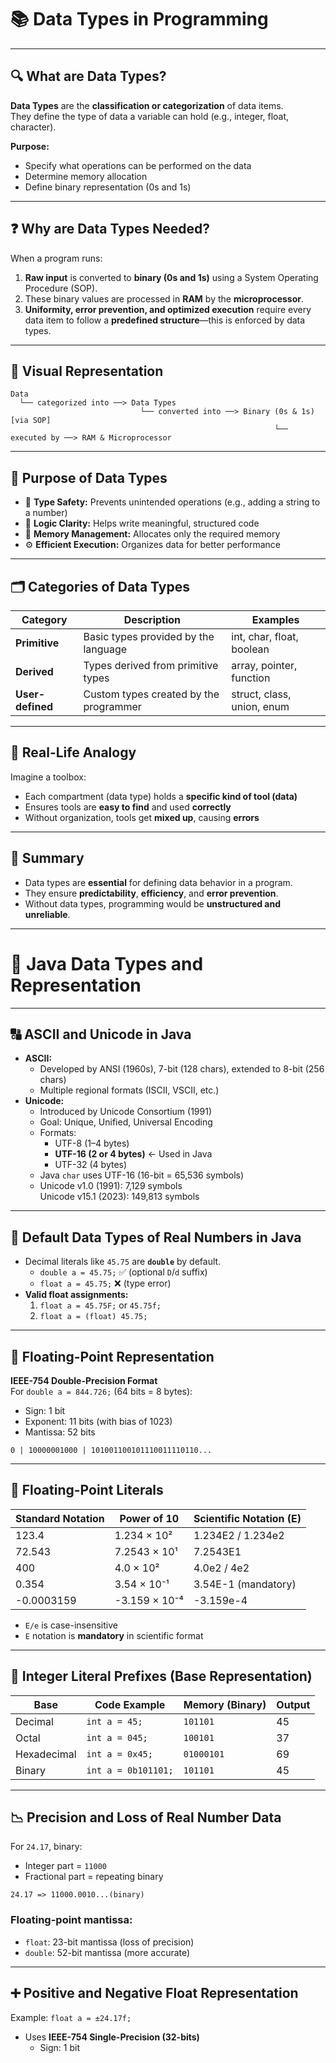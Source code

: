 # 📚 Data Types in Programming

---

## 🔍 What are Data Types?

**Data Types** are the **classification or categorization** of data items.  
They define the type of data a variable can hold (e.g., integer, float, character).

**Purpose:**
- Specify what operations can be performed on the data
- Determine memory allocation
- Define binary representation (0s and 1s)

---

## ❓ Why are Data Types Needed?

When a program runs:
1. **Raw input** is converted to **binary (0s and 1s)** using a System Operating Procedure (SOP).
2. These binary values are processed in **RAM** by the **microprocessor**.
3. **Uniformity, error prevention, and optimized execution** require every data item to follow a **predefined structure**—this is enforced by data types.

---

## 🧠 Visual Representation

```text
Data 
  └── categorized into ──> Data Types
                             └── converted into ──> Binary (0s & 1s) [via SOP]
                                                           └── executed by ──> RAM & Microprocessor
```

---

## 🎯 Purpose of Data Types

- 🔐 **Type Safety:** Prevents unintended operations (e.g., adding a string to a number)
- 🧠 **Logic Clarity:** Helps write meaningful, structured code
- 💾 **Memory Management:** Allocates only the required memory
- ⚙️ **Efficient Execution:** Organizes data for better performance

---

## 🗂️ Categories of Data Types

| Category         | Description                              | Examples                     |
|------------------|------------------------------------------|------------------------------|
| **Primitive**    | Basic types provided by the language     | int, char, float, boolean    |
| **Derived**      | Types derived from primitive types       | array, pointer, function     |
| **User-defined** | Custom types created by the programmer   | struct, class, union, enum   |

---

## 🧾 Real-Life Analogy

Imagine a toolbox:
- Each compartment (data type) holds a **specific kind of tool (data)**
- Ensures tools are **easy to find** and used **correctly**
- Without organization, tools get **mixed up**, causing **errors**

---

## 🔄 Summary

- Data types are **essential** for defining data behavior in a program.
- They ensure **predictability**, **efficiency**, and **error prevention**.
- Without data types, programming would be **unstructured and unreliable**.

---

# 📘 Java Data Types and Representation

---

## 🔠 ASCII and Unicode in Java

- **ASCII:**  
  - Developed by ANSI (1960s), 7-bit (128 chars), extended to 8-bit (256 chars)
  - Multiple regional formats (ISCII, VSCII, etc.)
- **Unicode:**  
  - Introduced by Unicode Consortium (1991)
  - Goal: Unique, Unified, Universal Encoding
  - Formats:  
    - UTF-8 (1–4 bytes)  
    - **UTF-16 (2 or 4 bytes)** ← Used in Java  
    - UTF-32 (4 bytes)
  - Java `char` uses UTF-16 (16-bit = 65,536 symbols)
  - Unicode v1.0 (1991): 7,129 symbols  
    Unicode v15.1 (2023): 149,813 symbols

---

## 🔢 Default Data Types of Real Numbers in Java

- Decimal literals like `45.75` are **`double`** by default.
  - `double a = 45.75;` ✅ (optional `D`/`d` suffix)
  - `float a = 45.75;` ❌ (type error)
- **Valid float assignments:**
  1. `float a = 45.75F;` or `45.75f;`
  2. `float a = (float) 45.75;`

---

## 🧠 Floating-Point Representation

**IEEE-754 Double-Precision Format**  
For `double a = 844.726;` (64 bits = 8 bytes):
- Sign: 1 bit  
- Exponent: 11 bits (with bias of 1023)  
- Mantissa: 52 bits

```
0 | 10000001000 | 101001100101110011110110...
```

---

## 🧪 Floating-Point Literals

| Standard Notation | Power of 10         | Scientific Notation (E)        |
|-------------------|----------------------|--------------------------------|
| 123.4             | 1.234 × 10²          | 1.234E2 / 1.234e2              |
| 72.543            | 7.2543 × 10¹         | 7.2543E1                       |
| 400               | 4.0 × 10²            | 4.0e2 / 4e2                    |
| 0.354             | 3.54 × 10⁻¹          | 3.54E-1 (mandatory)            |
| -0.0003159        | -3.159 × 10⁻⁴        | -3.159e-4                      |

- `E/e` is case-insensitive  
- `E` notation is **mandatory** in scientific format

---

## 🧮 Integer Literal Prefixes (Base Representation)

| Base       | Code Example           | Memory (Binary) | Output |
|------------|------------------------|------------------|--------|
| Decimal    | `int a = 45;`          | `101101`         | 45     |
| Octal      | `int a = 045;`         | `100101`         | 37     |
| Hexadecimal| `int a = 0x45;`        | `01000101`       | 69     |
| Binary     | `int a = 0b101101;`    | `101101`         | 45     |

---

## 📉 Precision and Loss of Real Number Data

For `24.17`, binary:
- Integer part = `11000`
- Fractional part = repeating binary

```
24.17 => 11000.0010...(binary)
```

### Floating-point mantissa:
- `float`: 23-bit mantissa (loss of precision)
- `double`: 52-bit mantissa (more accurate)

---

## ➕ Positive and Negative Float Representation

Example: `float a = ±24.17f;`  
- Uses **IEEE-754 Single-Precision (32-bits)**  
  - Sign: 1 bit  
